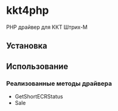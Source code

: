 # kkt4php
PHP драйвер для ККТ Штрих-М

## Установка

## Использование

### Реализованные методы драйвера

- GetShortECRStatus
- Sale
